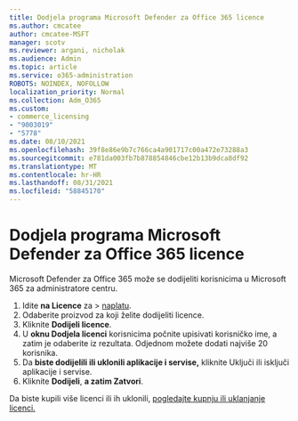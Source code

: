```yaml
---
title: Dodjela programa Microsoft Defender za Office 365 licence
ms.author: cmcatee
author: cmcatee-MSFT
manager: scotv
ms.reviewer: argani, nicholak
ms.audience: Admin
ms.topic: article
ms.service: o365-administration
ROBOTS: NOINDEX, NOFOLLOW
localization_priority: Normal
ms.collection: Adm_O365
ms.custom:
- commerce_licensing
- "9003019"
- "5778"
ms.date: 08/10/2021
ms.openlocfilehash: 39f8e86e9b7c766ca4a901717c00a472e73288a3
ms.sourcegitcommit: e781da003fb7b878854846cbe12b13b9dca8df92
ms.translationtype: MT
ms.contentlocale: hr-HR
ms.lasthandoff: 08/31/2021
ms.locfileid: "58845170"
---
```

# <a name="assign-microsoft-defender-for-office-365-licenses"></a>Dodjela programa Microsoft Defender za Office 365 licence

Microsoft Defender za Office 365 može se dodijeliti korisnicima u Microsoft 365 za administratore centru.

1. Idite **na Licence** za  >  [naplatu](https://go.microsoft.com/fwlink/p/?linkid=842264).
2. Odaberite proizvod za koji želite dodijeliti licence.
3. Kliknite **Dodijeli licence**.
4. U **oknu Dodjela licenci**  korisnicima počnite upisivati korisničko ime, a zatim je odaberite iz rezultata. Odjednom možete dodati najviše 20 korisnika.
5. Da **biste dodijelili ili uklonili aplikacije i servise,**  kliknite Uključi ili isključi aplikacije i servise.
6. Kliknite **Dodijeli**,  **a zatim Zatvori**.

Da biste kupili više licenci ili ih uklonili, [pogledajte kupnju ili uklanjanje licenci.](https://docs.microsoft.com/microsoft-365/commerce/licenses/buy-licenses#buy-or-remove-licenses-for-your-business-subscription)